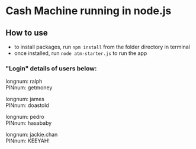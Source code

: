 # Cash Machine running in node.js

## How to use

- to install packages, run `npm install` from the folder directory in terminal
- once installed, run `node atm-starter.js` to run the app

### "Login" details of users below:

longnum: ralph<br />
PINnum: getmoney<br />

longnum: james<br />
PINnum: doastold<br />

longnum: pedro<br />
PINnum: hasababy<br />

longnum: jackie.chan<br />
PINnum: KEEYAH!<br />
